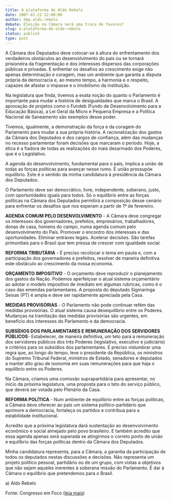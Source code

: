 ```yaml
---
title: A plataforma de Aldo Rebelo
date: 2007-01-22 22:00:00
author: dep.aldo.rebelo
debate: Eleição na Câmara será uma troca de favores?
slug: a-plataforma-de-aldo-rebelo
status: publish 
type: post
---
```


A Câmara dos Deputados deve colocar-se à altura do enfrentamento dos verdadeiros obstáculos ao desenvolvimento do país ou se tornará prisioneira da fragmentação e dos interesses dispersos das corporações públicas e privadas. E enfrentar os desafios ao crescimento exige não apenas determinação e coragem, mas um ambiente que garanta a disputa própria da democracia e, ao mesmo tempo, a harmonia e o respeito, capazes de afastar o impasse e o imobilismo da instituição.  
  
Na legislatura que finda, tivemos a exata noção do quanto o Parlamento é importante para mudar a história de desigualdades que marca o Brasil. A aprovação de projetos como o Fundeb (Fundo de Desenvolvimento para a Educação Básica), a Lei Geral da Micro e Pequena Empresa e a Política Nacional de Saneamento são exemplos desse poder.  
  
Tivemos, igualmente, a demonstração da força e da coragem do Parlamento para mudar a sua própria história. A racionalização dos gastos da Câmara dos Deputados e dos cargos de confiança, além das mudanças no recesso parlamentar foram decisões que marcaram o período. Hoje, a ética é a fiadora de todas as realizações do mais desarmado dos Poderes, que é o Legislativo.  
  
A agenda do desenvolvimento, fundamental para o país, implica a união de todas as forças políticas para avançar nesse rumo. E união pressupõe equilíbrio. Este é o sentido da minha candidatura à presidência da Câmara dos Deputados.  
  
O Parlamento deve ser democrático, livre, independente, soberano, justo, com oportunidades iguais para todos. Só o equilíbrio entre as forças políticas na Câmara dos Deputados permitirá a composição desse cenário para enfrentar os desafios que nos esperam a partir de 1º de fevereiro.  
  
**AGENDA COMUM PELO DESENVOLVIMENTO** - A Câmara deve congregar os interesses dos governadores, prefeitos, empresários, trabalhadores, donas de casa, homens do campo, numa agenda comum pelo desenvolvimento do País. Promover o encontro dos interesses e das oportunidades. Eliminar entraves legais. Acelerar decisões. São tarefas primordiais para o Brasil que tem pressa de crescer com igualdade social.  
  
**REFORMA TRIBUTÁRIA** - É preciso recolocar o tema em pauta e, com a participação dos governadores e prefeitos, resolver de maneira definitiva este obstáculo ao crescimento da nossa economia.  
  
**ORÇAMENTO IMPOSITIVO** - O orçamento deve reproduzir o planejamento dos gastos da Nação. Podemos aperfeiçoar o atual sistema orçamentário ao adotar o modelo impositivo de imediato em algumas rubricas, como é o caso das emendas parlamentares. A proposta do deputado Sigmaringa Seixas (PT) é ampla e deve ser rapidamente apreciada pela Casa.  
  
**MEDIDAS PROVISÓRIAS** - O Parlamento não pode continuar refém das medidas provisórias. O atual sistema causa desequilíbrio entre os Poderes. Mudanças na tramitação das medidas provisórias são urgentes, em benefício dos interesses do Parlamento e da democracia.  
  
**SUBSÍDIOS DOS PARLAMENTARES E REMUNERAÇÃO DOS SERVIDORES PÚBLICOS**- Estabelecer, de maneira definitiva, um teto para a remuneração dos servidores públicos dos três Poderes (legislativo, executivo e judiciário) e critérios para os subsídios dos parlamentares. É preciso vislumbrar uma regra que, ao longo do tempo, leve o presidente da República, os ministros do Supremo Tribunal Federal, ministros de Estado, senadores e deputados a manter alto grau de isonomia em suas remunerações para que haja o equilíbrio entre os Poderes.  
  
Na Câmara, criamos uma comissão suprapartidária para apresentar, no início da próxima legislatura, uma proposta para o teto do serviço público, que deverá ser votada pelo Plenário da Casa.  
  
**REFORMA POLÍTICA** - Num ambiente de equilíbrio entre as forças políticas, a Câmara deve oferecer ao país um sistema político-partidário que aprimore a democracia, fortaleça os partidos e contribua para a estabilidade institucional.  
  
Acredito que a próxima legislatura dará sustentação ao desenvolvimento econômico e social almejado pelo povo brasileiro. E também acredito que essa agenda apenas será superada se atingirmos o correto ponto de união e equilíbrio das forças políticas dentro da Câmara dos Deputados.  
  
Minha candidatura representa, para a Câmara, a garantia da participação de todos os deputados nestas discussões e decisões. Não representa um projeto político pessoal, partidário ou de um grupo, com vistas a objetivos que não sejam aqueles inerentes à soberana missão do Parlamento. É dar à Câmara o equilíbrio que pretendemos para o Brasil.  
  
a) Aldo Rebelo  
  
Fonte: Congresso em Foco ([leia mais](http://congressoemfoco.ig.com.br/Noticia.aspx?id=14097))
